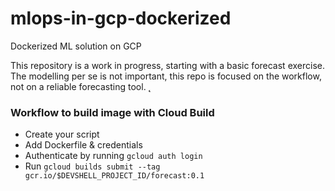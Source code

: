 # mlops-in-gcp-dockerized
Dockerized ML solution on GCP

This repository is a work in progress, starting with a basic forecast exercise. The modelling per se is not important, this repo is focused on the workflow, not on a reliable forecasting tool. 
˛

### Workflow to build image with Cloud Build

- Create your script
- Add Dockerfile & credentials
- Authenticate by running `gcloud auth login`
- Run `gcloud builds submit --tag gcr.io/$DEVSHELL_PROJECT_ID/forecast:0.1`
